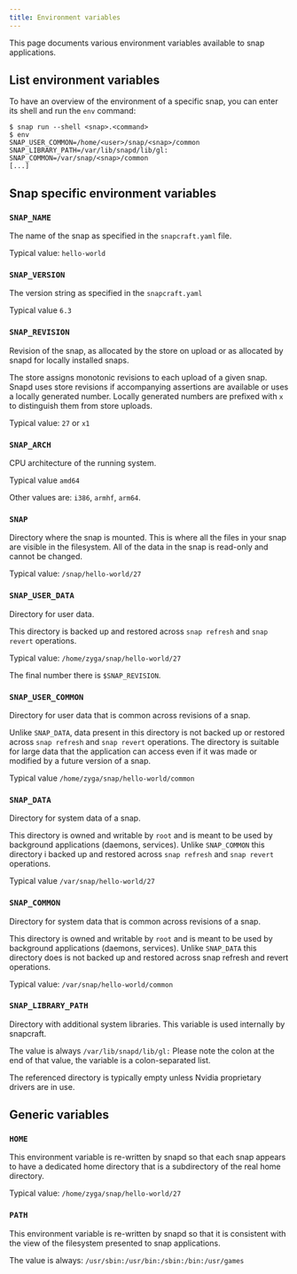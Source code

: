 ```yaml
---
title: Environment variables
---
```


This page documents various environment variables available to snap applications.

## List environment variables

To have an overview of the environment of a specific snap, you can enter its shell and run the `env` command:

    $ snap run --shell <snap>.<command>
    $ env
    SNAP_USER_COMMON=/home/<user>/snap/<snap>/common
    SNAP_LIBRARY_PATH=/var/lib/snapd/lib/gl:
    SNAP_COMMON=/var/snap/<snap>/common
    [...]

## Snap specific environment variables

### `SNAP_NAME`

The name of the snap as specified in the `snapcraft.yaml` file.

Typical value: `hello-world`

### `SNAP_VERSION`

The version string as specified in the `snapcraft.yaml`

Typical value `6.3`

### `SNAP_REVISION`

Revision of the snap, as allocated by the store on upload or as allocated by snapd for locally installed snaps.

The store assigns monotonic revisions to each upload of a given snap. Snapd uses store revisions if accompanying assertions are available or uses a locally generated number. Locally generated numbers are prefixed with `x` to distinguish them from store uploads.

Typical value: `27` or `x1`

### `SNAP_ARCH`

CPU architecture of the running system.

Typical value `amd64`

Other values are: `i386`, `armhf`, `arm64`.

### `SNAP`

Directory where the snap is mounted. This is where all the files in your snap are visible in the filesystem.
All of the data in the snap is read-only and cannot be changed.

Typical value: `/snap/hello-world/27`

### `SNAP_USER_DATA`

Directory for user data.

This directory is backed up and restored across `snap refresh` and `snap revert` operations.

Typical value: `/home/zyga/snap/hello-world/27`

The final number there is `$SNAP_REVISION`.

### `SNAP_USER_COMMON`

Directory for user data that is common across revisions of a snap.

Unlike `SNAP_DATA`, data present in this directory is not backed up or restored across `snap refresh` and `snap revert` operations. The directory is suitable for large data that the application can access even if it was made or modified by a future version of a snap.

Typical value `/home/zyga/snap/hello-world/common`

### `SNAP_DATA`

Directory for system data of a snap.

This directory is owned and writable by `root` and is meant to be used by background applications (daemons, services). Unlike `SNAP_COMMON` this directory i backed up and restored across `snap refresh` and `snap revert` operations.

Typical value `/var/snap/hello-world/27`

### `SNAP_COMMON`

Directory for system data that is common across revisions of a snap.

This directory is owned and writable by `root` and is meant to be used by background applications (daemons, services). Unlike `SNAP_DATA` this directory does is not backed up and restored across snap refresh and revert operations.

Typical value: `/var/snap/hello-world/common`

### `SNAP_LIBRARY_PATH`

Directory with additional system libraries. This variable is used internally by snapcraft.

The value is always `/var/lib/snapd/lib/gl:` Please note the colon at the end of that value, the variable is a colon-separated list.

The referenced directory is typically empty unless Nvidia proprietary drivers are in use.

## Generic variables

### `HOME`

This environment variable is re-written by snapd so that each snap appears to have a dedicated home directory that is a subdirectory of the real home directory.

Typical value: `/home/zyga/snap/hello-world/27`

### `PATH`

This environment variable is re-written by snapd so that it is consistent with the view of the filesystem presented to snap applications.

The value is always: `/usr/sbin:/usr/bin:/sbin:/bin:/usr/games`
